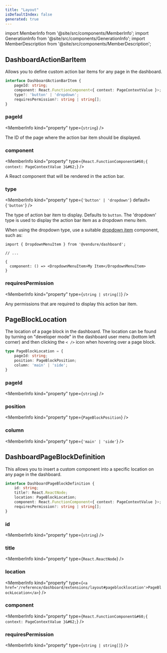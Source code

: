 ```yaml
---
title: "Layout"
isDefaultIndex: false
generated: true
---
```

<!-- This file was generated from the Vendure source. Do not modify. Instead, re-run the "docs:build" script -->
import MemberInfo from '@site/src/components/MemberInfo';
import GenerationInfo from '@site/src/components/GenerationInfo';
import MemberDescription from '@site/src/components/MemberDescription';


## DashboardActionBarItem

<GenerationInfo sourceFile="packages/dashboard/src/lib/framework/extension-api/types/layout.ts" sourceLine="18" packageName="@vendure/dashboard" since="3.3.0" />

Allows you to define custom action bar items for any page in the dashboard.

```ts title="Signature"
interface DashboardActionBarItem {
    pageId: string;
    component: React.FunctionComponent<{ context: PageContextValue }>;
    type?: 'button' | 'dropdown';
    requiresPermission?: string | string[];
}
```

<div className="members-wrapper">

### pageId

<MemberInfo kind="property" type={`string`}   />

The ID of the page where the action bar item should be displayed.
### component

<MemberInfo kind="property" type={`React.FunctionComponent&#60;{ context: PageContextValue }&#62;`}   />

A React component that will be rendered in the action bar.
### type

<MemberInfo kind="property" type={`'button' | 'dropdown'`} default={`'button'`}   />

The type of action bar item to display. Defaults to `button`.
The 'dropdown' type is used to display the action bar item as a dropdown menu item.

When using the dropdown type, use a suitable [dropdown item](https://ui.shadcn.com/docs/components/dropdown-menu)
component, such as:

```tsx
import { DropdownMenuItem } from '@vendure/dashboard';

// ...

{
  component: () => <DropdownMenuItem>My Item</DropdownMenuItem>
}
```
### requiresPermission

<MemberInfo kind="property" type={`string | string[]`}   />

Any permissions that are required to display this action bar item.


</div>


## PageBlockLocation

<GenerationInfo sourceFile="packages/dashboard/src/lib/framework/extension-api/types/layout.ts" sourceLine="69" packageName="@vendure/dashboard" since="3.3.0" />

The location of a page block in the dashboard. The location can be found by turning on
"developer mode" in the dashboard user menu (bottom left corner) and then
clicking the `< />` icon when hovering over a page block.

```ts title="Signature"
type PageBlockLocation = {
    pageId: string;
    position: PageBlockPosition;
    column: 'main' | 'side';
}
```

<div className="members-wrapper">

### pageId

<MemberInfo kind="property" type={`string`}   />


### position

<MemberInfo kind="property" type={`PageBlockPosition`}   />


### column

<MemberInfo kind="property" type={`'main' | 'side'`}   />




</div>


## DashboardPageBlockDefinition

<GenerationInfo sourceFile="packages/dashboard/src/lib/framework/extension-api/types/layout.ts" sourceLine="84" packageName="@vendure/dashboard" since="3.3.0" />

This allows you to insert a custom component into a specific location
on any page in the dashboard.

```ts title="Signature"
interface DashboardPageBlockDefinition {
    id: string;
    title?: React.ReactNode;
    location: PageBlockLocation;
    component: React.FunctionComponent<{ context: PageContextValue }>;
    requiresPermission?: string | string[];
}
```

<div className="members-wrapper">

### id

<MemberInfo kind="property" type={`string`}   />


### title

<MemberInfo kind="property" type={`React.ReactNode`}   />


### location

<MemberInfo kind="property" type={`<a href='/reference/dashboard/extensions/layout#pageblocklocation'>PageBlockLocation</a>`}   />


### component

<MemberInfo kind="property" type={`React.FunctionComponent&#60;{ context: PageContextValue }&#62;`}   />


### requiresPermission

<MemberInfo kind="property" type={`string | string[]`}   />




</div>
